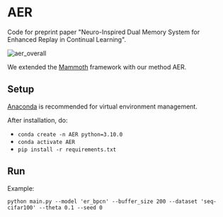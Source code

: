 # AER

Code for preprint paper "Neuro-Inspired Dual Memory System for Enhanced Replay in Continual Learning".

![aer_overall](https://github.com/AlexQilong/AER/assets/108171769/7216d299-ab74-43b3-a3f6-a092e23335a0)

We extended the [Mammoth](https://github.com/aimagelab/mammoth) framework with our method AER.

## Setup

[Anaconda](https://www.anaconda.com/download) is recommended for virtual environment management.

After installation, do:
+ `conda create -n AER python=3.10.0`
+ `conda activate AER`
+ `pip install -r requirements.txt`

## Run

Example:

`python main.py --model 'er_bpcn' --buffer_size 200 --dataset 'seq-cifar100' --theta 0.1 --seed 0`
